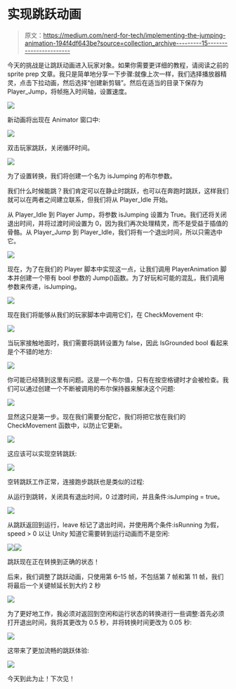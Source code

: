 # 实现跳跃动画

> 原文：<https://medium.com/nerd-for-tech/implementing-the-jumping-animation-194f4df643be?source=collection_archive---------15----------------------->

今天的挑战是让跳跃动画进入玩家对象。如果你需要更详细的教程，请阅读之前的 sprite prep 文章。我只是简单地分享一下步骤:就像上次一样，我们选择播放器精灵，点击下拉动画，然后选择“创建新剪辑”。然后在适当的目录下保存为 Player_Jump，将帧拖入时间轴，设置速度。

![](img/5f2a9e01dca908743216f5b2dba3f1b3.png)

新动画将出现在 Animator 窗口中:

![](img/4a113ce648a435cfdb807322ff493857.png)

双击玩家跳跃，关闭循环时间。

![](img/a1791fc85846ee3a98abfd7672db6ca7.png)

为了设置转换，我们将创建一个名为 isJumping 的布尔参数。

我们什么时候能跳？我们肯定可以在静止时跳跃，也可以在奔跑时跳跃，这样我们就可以在两者之间建立联系，但我们将从 Player_Idle 开始。

从 Player_Idle 到 Player Jump，将参数 isJumping 设置为 True。我们还将关闭退出时间，并将过渡时间设置为 0，因为我们再次处理精灵，而不是受益于插值的骨骼。从 Player_Jump 到 Player_Idle，我们将有一个退出时间，所以只需选中它。

![](img/4017e9ee58c301b10a4839e528c2885b.png)

现在，为了在我们的 Player 脚本中实现这一点，让我们调用 PlayerAnimation 脚本并创建一个带有 bool 参数的 Jump()函数。为了好玩和可能的混乱，我们调用参数来传递，isJumping。

![](img/80365bbb77ba575bd1d354b250db066b.png)

现在我们将能够从我们的玩家脚本中调用它们，在 CheckMovement 中:

![](img/0e94c520a46f08381b3de0600f998d27.png)

当玩家接触地面时，我们需要将跳转设置为 false，因此 IsGrounded bool 看起来是个不错的地方:

![](img/5398ea8d7e852dfd2cea5506befe051b.png)

你可能已经猜到这里有问题。这是一个布尔值，只有在按空格键时才会被检查。我们可以通过创建一个不断被调用的布尔保持器来解决这个问题:

![](img/88f92322cf5d08f71b94270351b262a0.png)

显然这只是第一步。现在我们需要分配它，我们将把它放在我们的 CheckMovement 函数中，以防止它更新。

![](img/16a16c05aa8e33a99f9d399112059982.png)

这应该可以实现空转跳跃:

![](img/c1ce643cddba0b66cffb833d14fa6a1a.png)

空转跳跃工作正常，连接跑步跳跃也是类似的过程:

从运行到跳转，关闭具有退出时间，0 过渡时间，并且条件:isJumping = true。

![](img/78d70e090f63cfc4c480851dc3692879.png)

从跳跃返回到运行，leave 标记了退出时间，并使用两个条件:isRunning 为假，speed > 0 以让 Unity 知道它需要转到运行动画而不是空闲:

![](img/74976b14732bb30512f6649e465cd466.png)![](img/2192c7edd336f0d3fea5e49a4f94d374.png)

跳跃现在正在转换到正确的状态！

后来，我们调整了跳跃动画，只使用第 6–15 帧，不包括第 7 帧和第 11 帧，我们将最后一个关键帧延长到大约 2 秒

![](img/c28a50b961951d3db641d69d8c544d28.png)

为了更好地工作，我必须对返回到空闲和运行状态的转换进行一些调整:首先必须打开退出时间，我将其更改为 0.5 秒，并将转换时间更改为 0.05 秒:

![](img/0c257212b83442f804630a8bf3f67ff4.png)

这带来了更加流畅的跳跃体验:

![](img/5c0fffcd7f4a52aa726b112e8e78563a.png)

今天到此为止！下次见！